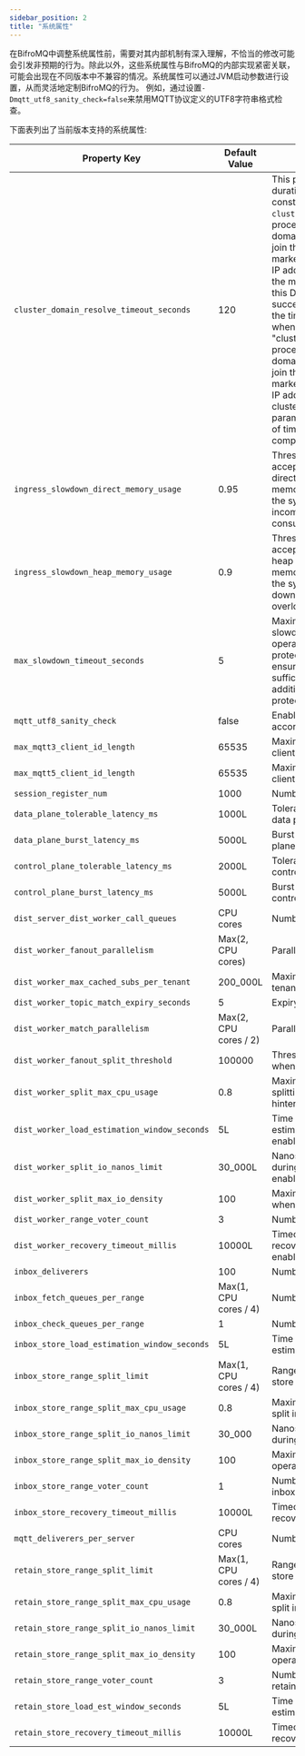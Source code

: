 ```yaml
---
sidebar_position: 2
title: "系统属性"
---
```


在BifroMQ中调整系统属性前，需要对其内部机制有深入理解，不恰当的修改可能会引发非预期的行为。除此以外，这些系统属性与BifroMQ的内部实现紧密关联，可能会出现在不同版本中不兼容的情况。系统属性可以通过JVM启动参数进行设置，从而灵活地定制BifroMQ的行为。
例如，通过设置`-Dmqtt_utf8_sanity_check=false`来禁用MQTT协议定义的UTF8字符串格式检查。

下面表列出了当前版本支持的系统属性:

| Property Key                                 | Default Value         | Description                                                                                                                                                                                                                                                                                                                                                                                                                                                                                                                                                                                                                                                                                                                                                                                                                                                                                                            |
|----------------------------------------------|-----------------------|------------------------------------------------------------------------------------------------------------------------------------------------------------------------------------------------------------------------------------------------------------------------------------------------------------------------------------------------------------------------------------------------------------------------------------------------------------------------------------------------------------------------------------------------------------------------------------------------------------------------------------------------------------------------------------------------------------------------------------------------------------------------------------------------------------------------------------------------------------------------------------------------------------------------|
| `cluster_domain_resolve_timeout_seconds`     | 120                   | This parameter specifies the timeout duration for DNS resolution when constructing a cluster using the `clusterConfig.clusterDomainName`. The process involves resolving the cluster domain to discover seed nodes that can join the cluster. A successful resolution is marked by obtaining a non-empty set of IP addresses. This parameter controls the maximum amount of time allowed for this DNS resolution to complete successfully.This parameter specifies the timeout duration for DNS resolution when constructing a cluster using the "clusterConfig.clusterDomain". The process involves resolving the cluster domain to discover seed nodes that can join the cluster. A successful resolution is marked by obtaining a non-empty set of IP addresses. The cluster_domain_resolve_timeout_seconds parameter controls the maximum amount of time allowed for this DNS resolution to complete successfully. |
| `ingress_slowdown_direct_memory_usage`       | 0.95                  | Threshold for slowing down the acceptance of ingress traffic based on direct memory usage. When the direct memory usage exceeds this threshold, the system will begin to slow down incoming traffic to manage resource consumption effectively.                                                                                                                                                                                                                                                                                                                                                                                                                                                                                                                                                                                                                                                                        |
| `ingress_slowdown_heap_memory_usage`         | 0.9                   | Threshold for slowing down the acceptance of ingress traffic based on heap memory usage. When the heap memory usage exceeds this threshold, the system will initiate measures to slow down incoming traffic to prevent memory overload.                                                                                                                                                                                                                                                                                                                                                                                                                                                                                                                                                                                                                                                                                |
| `max_slowdown_timeout_seconds`               | 5                     | Maximum duration (in seconds) that the slowdown mechanism is allowed to operate before further backpressure protection measures are taken. This ensures that if the slowdown is not sufficient to manage resource usage, additional steps will be implemented to protect the system.                                                                                                                                                                                                                                                                                                                                                                                                                                                                                                                                                                                                                                   |
| `mqtt_utf8_sanity_check`                     | false                 | Enables/disables UTF8 sanity checks according to MQTT-1.5.3.                                                                                                                                                                                                                                                                                                                                                                                                                                                                                                                                                                                                                                                                                                                                                                                                                                                           |
| `max_mqtt3_client_id_length`                 | 65535                 | Maximum client ID length for MQTT 3 clients.                                                                                                                                                                                                                                                                                                                                                                                                                                                                                                                                                                                                                                                                                                                                                                                                                                                                           |
| `max_mqtt5_client_id_length`                 | 65535                 | Maximum client ID length for MQTT 5 clients.                                                                                                                                                                                                                                                                                                                                                                                                                                                                                                                                                                                                                                                                                                                                                                                                                                                                           |
| `session_register_num`                       | 1000                  | Number of concurrent session registers.                                                                                                                                                                                                                                                                                                                                                                                                                                                                                                                                                                                                                                                                                                                                                                                                                                                                                |
| `data_plane_tolerable_latency_ms`            | 1000L                 | Tolerable latency in milliseconds for the data plane.                                                                                                                                                                                                                                                                                                                                                                                                                                                                                                                                                                                                                                                                                                                                                                                                                                                                  |
| `data_plane_burst_latency_ms`                | 5000L                 | Burst latency in milliseconds for the data plane.                                                                                                                                                                                                                                                                                                                                                                                                                                                                                                                                                                                                                                                                                                                                                                                                                                                                      |
| `control_plane_tolerable_latency_ms`         | 2000L                 | Tolerable latency in milliseconds for the control plane.                                                                                                                                                                                                                                                                                                                                                                                                                                                                                                                                                                                                                                                                                                                                                                                                                                                               |
| `control_plane_burst_latency_ms`             | 5000L                 | Burst latency in milliseconds for the control plane.                                                                                                                                                                                                                                                                                                                                                                                                                                                                                                                                                                                                                                                                                                                                                                                                                                                                   |
| `dist_server_dist_worker_call_queues`        | CPU cores             | Number of dist worker call queues.                                                                                                                                                                                                                                                                                                                                                                                                                                                                                                                                                                                                                                                                                                                                                                                                                                                                                     |
| `dist_worker_fanout_parallelism`             | Max(2, CPU cores)     | Parallelism level for fanout operations.                                                                                                                                                                                                                                                                                                                                                                                                                                                                                                                                                                                                                                                                                                                                                                                                                                                                               |
| `dist_worker_max_cached_subs_per_tenant`     | 200_000L              | Maximum cached subscriptions per tenant.                                                                                                                                                                                                                                                                                                                                                                                                                                                                                                                                                                                                                                                                                                                                                                                                                                                                               |
| `dist_worker_topic_match_expiry_seconds`     | 5                     | Expiry time in seconds for topic matches.                                                                                                                                                                                                                                                                                                                                                                                                                                                                                                                                                                                                                                                                                                                                                                                                                                                                              |
| `dist_worker_match_parallelism`              | Max(2, CPU cores / 2) | Parallelism level for match operations.                                                                                                                                                                                                                                                                                                                                                                                                                                                                                                                                                                                                                                                                                                                                                                                                                                                                                |
| `dist_worker_fanout_split_threshold`         | 100000                | Threshold for splitting fanout operations when fanout split hinter enabled.                                                                                                                                                                                                                                                                                                                                                                                                                                                                                                                                                                                                                                                                                                                                                                                                                                            |
| `dist_worker_split_max_cpu_usage`            | 0.8                   | Maximum CPU usage threshold for splitting operations when fanout split hinter enabled.                                                                                                                                                                                                                                                                                                                                                                                                                                                                                                                                                                                                                                                                                                                                                                                                                                 |
| `dist_worker_load_estimation_window_seconds` | 5L                    | Time window in seconds for load estimation when fanout split hinter enabled.                                                                                                                                                                                                                                                                                                                                                                                                                                                                                                                                                                                                                                                                                                                                                                                                                                           |
| `dist_worker_split_io_nanos_limit`           | 30_000L               | Nanoseconds limit for I/O operations during split when fanout split hinter enabled.                                                                                                                                                                                                                                                                                                                                                                                                                                                                                                                                                                                                                                                                                                                                                                                                                                    |
| `dist_worker_split_max_io_density`           | 100                   | Maximum I/O density for split operations when fanout split hinter enabled.                                                                                                                                                                                                                                                                                                                                                                                                                                                                                                                                                                                                                                                                                                                                                                                                                                             |
| `dist_worker_range_voter_count`              | 3                     | Number of voters for range decisions.                                                                                                                                                                                                                                                                                                                                                                                                                                                                                                                                                                                                                                                                                                                                                                                                                                                                                  |
| `dist_worker_recovery_timeout_millis`        | 10000L                | Timeout in milliseconds for worker recovery when recovery balancer enabled.                                                                                                                                                                                                                                                                                                                                                                                                                                                                                                                                                                                                                                                                                                                                                                                                                                            |
| `inbox_deliverers`                           | 100                   | Number of inbox deliverers.                                                                                                                                                                                                                                                                                                                                                                                                                                                                                                                                                                                                                                                                                                                                                                                                                                                                                            |
| `inbox_fetch_queues_per_range`               | Max(1, CPU cores / 4) | Number of fetch queues per range.                                                                                                                                                                                                                                                                                                                                                                                                                                                                                                                                                                                                                                                                                                                                                                                                                                                                                      |
| `inbox_check_queues_per_range`               | 1                     | Number of check queues per range.                                                                                                                                                                                                                                                                                                                                                                                                                                                                                                                                                                                                                                                                                                                                                                                                                                                                                      |
| `inbox_store_load_estimation_window_seconds` | 5L                    | Time window in seconds for load estimation in inbox store.                                                                                                                                                                                                                                                                                                                                                                                                                                                                                                                                                                                                                                                                                                                                                                                                                                                             |
| `inbox_store_range_split_limit`              | Max(1, CPU cores / 4) | Range split will stop when local inbox store hits the limit.                                                                                                                                                                                                                                                                                                                                                                                                                                                                                                                                                                                                                                                                                                                                                                                                                                                           |
| `inbox_store_range_split_max_cpu_usage`      | 0.8                   | Maximum CPU usage threshold for range split in inbox store.                                                                                                                                                                                                                                                                                                                                                                                                                                                                                                                                                                                                                                                                                                                                                                                                                                                            |
| `inbox_store_range_split_io_nanos_limit`     | 30_000                | Nanoseconds limit for I/O operations during range split in inbox store.                                                                                                                                                                                                                                                                                                                                                                                                                                                                                                                                                                                                                                                                                                                                                                                                                                                |
| `inbox_store_range_split_max_io_density`     | 100                   | Maximum I/O density for range split operations in inbox store.                                                                                                                                                                                                                                                                                                                                                                                                                                                                                                                                                                                                                                                                                                                                                                                                                                                         |
| `inbox_store_range_voter_count`              | 1                     | Number of voters for range decisions in inbox store.                                                                                                                                                                                                                                                                                                                                                                                                                                                                                                                                                                                                                                                                                                                                                                                                                                                                   |
| `inbox_store_recovery_timeout_millis`        | 10000L                | Timeout in milliseconds for inbox store recovery.                                                                                                                                                                                                                                                                                                                                                                                                                                                                                                                                                                                                                                                                                                                                                                                                                                                                      |
| `mqtt_deliverers_per_server`                 | CPU cores             | Number of MQTT deliverers per server.                                                                                                                                                                                                                                                                                                                                                                                                                                                                                                                                                                                                                                                                                                                                                                                                                                                                                  |
| `retain_store_range_split_limit`             | Max(1, CPU cores / 4) | Range split will stop when local retain store hits the limit.                                                                                                                                                                                                                                                                                                                                                                                                                                                                                                                                                                                                                                                                                                                                                                                                                                                          |
| `retain_store_range_split_max_cpu_usage`     | 0.8                   | Maximum CPU usage threshold for range split in retain store.                                                                                                                                                                                                                                                                                                                                                                                                                                                                                                                                                                                                                                                                                                                                                                                                                                                           |
| `retain_store_range_split_io_nanos_limit`    | 30_000L               | Nanoseconds limit for I/O operations during range split in retain store.                                                                                                                                                                                                                                                                                                                                                                                                                                                                                                                                                                                                                                                                                                                                                                                                                                               |
| `retain_store_range_split_max_io_density`    | 100                   | Maximum I/O density for range split operations in retain store.                                                                                                                                                                                                                                                                                                                                                                                                                                                                                                                                                                                                                                                                                                                                                                                                                                                        |
| `retain_store_range_voter_count`             | 3                     | Number of voters for range decisions in retain store.                                                                                                                                                                                                                                                                                                                                                                                                                                                                                                                                                                                                                                                                                                                                                                                                                                                                  |
| `retain_store_load_est_window_seconds`       | 5L                    | Time window in seconds for load estimation in retain store.                                                                                                                                                                                                                                                                                                                                                                                                                                                                                                                                                                                                                                                                                                                                                                                                                                                            |
| `retain_store_recovery_timeout_millis`       | 10000L                | Timeout in milliseconds for retain store recovery.                                                                                                                                                                                                                                                                                                                                                                                                                                                                                                                                                                                                                                                                                                                                                                                                                                                                     |